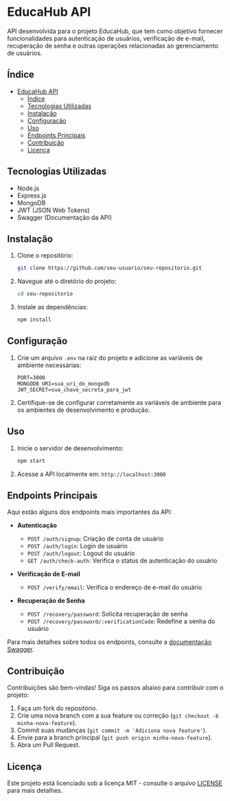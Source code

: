 # EducaHub API

API desenvolvida para o projeto EducaHub, que tem como objetivo fornecer funcionalidades para autenticação de usuários, verificação de e-mail, recuperação de senha e outras operações relacionadas ao gerenciamento de usuários.

## Índice

- [EducaHub API](#educahub-api)
  - [Índice](#índice)
  - [Tecnologias Utilizadas](#tecnologias-utilizadas)
  - [Instalação](#instalação)
  - [Configuração](#configuração)
  - [Uso](#uso)
  - [Endpoints Principais](#endpoints-principais)
  - [Contribuição](#contribuição)
  - [Licença](#licença)

## Tecnologias Utilizadas

- Node.js
- Express.js
- MongoDB
- JWT (JSON Web Tokens)
- Swagger (Documentação da API)

## Instalação

1. Clone o repositório:
   ```bash
   git clone https://github.com/seu-usuario/seu-repositorio.git
   ```
2. Navegue até o diretório do projeto:
   ```bash
   cd seu-repositorio
   ```
3. Instale as dependências:
   ```bash
   npm install
   ```

## Configuração

1. Crie um arquivo `.env` na raiz do projeto e adicione as variáveis de ambiente necessárias:

   ```
   PORT=3000
   MONGODB_URI=sua_uri_do_mongodb
   JWT_SECRET=sua_chave_secreta_para_jwt
   ```

2. Certifique-se de configurar corretamente as variáveis de ambiente para os ambientes de desenvolvimento e produção.

## Uso

1. Inicie o servidor de desenvolvimento:
   ```bash
   npm start
   ```
2. Acesse a API localmente em: `http://localhost:3000`

## Endpoints Principais

Aqui estão alguns dos endpoints mais importantes da API:

- **Autenticação**

  - `POST /auth/signup`: Criação de conta de usuário
  - `POST /auth/login`: Login de usuário
  - `POST /auth/logout`: Logout do usuário
  - `GET /auth/check-auth`: Verifica o status de autenticação do usuário

- **Verificação de E-mail**

  - `POST /verify/email`: Verifica o endereço de e-mail do usuário

- **Recuperação de Senha**
  - `POST /recovery/password`: Solicita recuperação de senha
  - `POST /recovery/password/:verificationCode`: Redefine a senha do usuário

Para mais detalhes sobre todos os endpoints, consulte a [documentação Swagger](http://api.yanlima.com).

## Contribuição

Contribuições são bem-vindas! Siga os passos abaixo para contribuir com o projeto:

1. Faça um fork do repositório.
2. Crie uma nova branch com a sua feature ou correção (`git checkout -b minha-nova-feature`).
3. Commit suas mudanças (`git commit -m 'Adiciona nova feature'`).
4. Envie para a branch principal (`git push origin minha-nova-feature`).
5. Abra um Pull Request.

## Licença

Este projeto está licenciado sob a licença MIT - consulte o arquivo [LICENSE](LICENSE) para mais detalhes.
